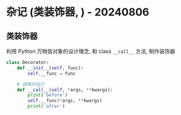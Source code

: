 # 杂记 (类装饰器, ) - 20240806

## 类装饰器
利用 Python 万物皆对象的设计理念, 和 class `__call__` 方法, 制作装饰器

```py
class Decorator:
    def __init__(self, func):
        self.__func = func

    # 调用时运行
    def __call__(self, *args, **kwargs):
        print('before')
        self.__func(*args, **kwargs)
        print('after')
```
